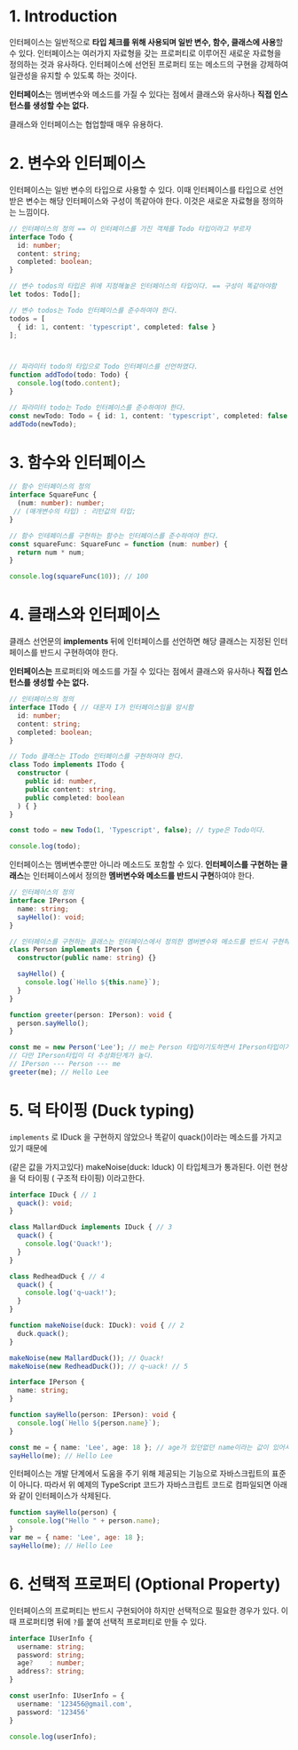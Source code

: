 # 1. Introduction

인터페이스는 일반적으로 **타입 체크를 위해 사용되며 일반 변수, 함수, 클래스에 사용**할 수 있다. 인터페이스는 여러가지 자료형을 갖는 프로퍼티로 이루어진 새로운 자료형을 정의하는 것과 유사하다. 인터페이스에 선언된 프로퍼티 또는 메소드의 구현을 강제하여 일관성을 유지할 수 있도록 하는 것이다.

**인터페이스**는 멤버변수와 메소드를 가질 수 있다는 점에서 클래스와 유사하나 **직접 인스턴스를 생성할 수는 없다.**

클래스와 인터페이스는 협업할때 매우 유용하다.

# 2. 변수와 인터페이스

인터페이스는 일반 변수의 타입으로 사용할 수 있다. 이때 인터페이스를 타입으로 선언받은 변수는 해당 인터페이스와 구성이 똑같아야 한다. 이것은 새로운 자료형을 정의하는 느낌이다.

```typescript
// 인터페이스의 정의 == 이 인터페이스를 가진 객체를 Todo 타입이라고 부르자
interface Todo {
  id: number;
  content: string;
  completed: boolean;
}

// 변수 todos의 타입은 위에 지정해놓은 인터페이스의 타입이다. == 구성이 똑같아야함
let todos: Todo[];

// 변수 todos는 Todo 인터페이스를 준수하여야 한다.
todos = [
  { id: 1, content: 'typescript', completed: false }
];



// 파라미터 todo의 타입으로 Todo 인터페이스를 선언하였다.
function addTodo(todo: Todo) {
  console.log(todo.content);
}

// 파라미터 todo는 Todo 인터페이스를 준수하여야 한다.
const newTodo: Todo = { id: 1, content: 'typescript', completed: false };
addTodo(newTodo);
```



# 3. 함수와 인터페이스

```typescript
// 함수 인터페이스의 정의
interface SquareFunc {
  (num: number): number;
 // (매개변수의 타입) : 리턴값의 타입;
}

// 함수 인테페이스를 구현하는 함수는 인터페이스를 준수하여야 한다.
const squareFunc: SquareFunc = function (num: number) {
  return num * num;
}

console.log(squareFunc(10)); // 100
```



# 4. 클래스와 인터페이스

클래스 선언문의 **implements** 뒤에 인터페이스를 선언하면 해당 클래스는 지정된 인터페이스를 반드시 구현하여야 한다. 

**인터페이스는** 프로퍼티와 메소드를 가질 수 있다는 점에서 클래스와 유사하나 **직접 인스턴스를 생성할 수는 없다.**

```typescript
// 인터페이스의 정의
interface ITodo { // 대문자 I가 인터페이스임을 암시함
  id: number;
  content: string;
  completed: boolean;
}

// Todo 클래스는 ITodo 인터페이스를 구현하여야 한다.
class Todo implements ITodo {
  constructor (
    public id: number,
    public content: string,
    public completed: boolean
  ) { }
}

const todo = new Todo(1, 'Typescript', false); // type은 Todo이다.

console.log(todo);
```



인터페이스는 멤버변수뿐만 아니라 메소드도 포함할 수 있다. **인터페이스를 구현하는 클래스**는 인터페이스에서 정의한 **멤버변수와 메소드를 반드시 구현**하여야 한다.

```typescript
// 인터페이스의 정의
interface IPerson {
  name: string;
  sayHello(): void;
}

// 인터페이스를 구현하는 클래스는 인터페이스에서 정의한 멤버변수와 메소드를 반드시 구현하여야 한다.
class Person implements IPerson {
  constructor(public name: string) {}

  sayHello() {
    console.log(`Hello ${this.name}`);
  }
}

function greeter(person: IPerson): void {
  person.sayHello();
}

const me = new Person('Lee'); // me는 Person 타입이기도하면서 IPerson타입이기도하다.
// 다만 IPerson타입이 더 추상화단계가 높다.
// IPerson --- Person --- me
greeter(me); // Hello Lee
```





# 5. 덕 타이핑 (Duck typing)

`implements` 로 IDuck 을 구현하지 않았으나 똑같이 quack()이라는 메소드를 가지고있기 때문에 

(같은 값을 가지고있다) makeNoise(duck: Iduck) 이 타입체크가 통과된다. 이런 현상을 덕 타이핑 ( 구조적 타이핑) 이라고한다.

```typescript
interface IDuck { // 1
  quack(): void;
}

class MallardDuck implements IDuck { // 3
  quack() {
    console.log('Quack!');
  }
}

class RedheadDuck { // 4
  quack() {
    console.log('q~uack!');
  }
}

function makeNoise(duck: IDuck): void { // 2
  duck.quack();
}

makeNoise(new MallardDuck()); // Quack!
makeNoise(new RedheadDuck()); // q~uack! // 5
```



```typescript
interface IPerson {
  name: string;
}

function sayHello(person: IPerson): void {
  console.log(`Hello ${person.name}`);
}

const me = { name: 'Lee', age: 18 }; // age가 있던없던 name이라는 값이 있어서 통과
sayHello(me); // Hello Lee
```

인터페이스는 개발 단계에서 도움을 주기 위해 제공되는 기능으로 자바스크립트의 표준이 아니다. 따라서 위 예제의 TypeScript 코드가 자바스크립트 코드로 컴파일되면 아래와 같이 인터페이스가 삭제된다.

```js
function sayHello(person) {
  console.log("Hello " + person.name);
}
var me = { name: 'Lee', age: 18 };
sayHello(me); // Hello Lee
```



# 6. 선택적 프로퍼티 (Optional Property)

인터페이스의 프로퍼티는 반드시 구현되어야 하지만 선택적으로 필요한 경우가 있다. 이 때 프로퍼티명 뒤에 `?`를 붙여 선택적 프로퍼티로 만들 수 있다.

```typescript
interface IUserInfo { 
  username: string;
  password: string;
  age?    : number;
  address?: string;
}

const userInfo: IUserInfo = {
  username: '123456@gmail.com',
  password: '123456'
}

console.log(userInfo);
```

